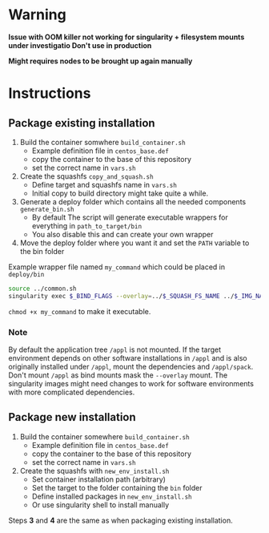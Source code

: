 
# Warning
**Issue with OOM killer not working for singularity + filesystem mounts under investigatio
Don't use in production** 

**Might requires nodes to be brought up again manually**

# Instructions

## Package existing installation

1. Build the container somwhere `build_container.sh`
    - Example definition file in `centos_base.def`
    - copy the container to the base of this repository 
    - set the correct name in `vars.sh`
2. Create the squashfs `copy_and_squash.sh`
    - Define target and squashfs name in `vars.sh`
    - Initial copy to build directory might take quite a while.
3. Generate a deploy folder which contains all the needed components `generate_bin.sh`
    - By default The script will generate executable wrappers for everything in `path_to_target/bin`
    - You also disable this and can create your own wrapper
4. Move the deploy folder where you want it and set the `PATH` variable to the bin folder


Example wrapper file named `my_command` which could be placed in `deploy/bin`

```bash
source ../common.sh 
singularity exec $_BIND_FLAGS --overlay=../$_SQUASH_FS_NAME ../$_IMG_NAME my_command $@`
```

`chmod +x my_command` to make it executable.

### Note

By default the application tree `/appl` is not mounted. If the target environment
depends on other software installations in `/appl` and is also originally installed under
`/appl`, mount the dependencies and `/appl/spack`. Don't mount `/appl` as bind mounts
mask the `--overlay` mount. The singularity images might need changes to work for software environments with more complicated dependencies. 

## Package new installation
  
1. Build the container somewhere `build_container.sh`
    - Example definition file in `centos_base.def`
    - copy the container to the base of this repository 
    - set the correct name in `vars.sh`
2. Create the squashfs with `new_env_install.sh` 
    - Set container installation path (arbitrary)
    - Set the target to the folder containing the `bin` folder
    - Define installed packages in `new_env_install.sh`
    - Or use singularity shell to install manually

Steps **3** and **4** are the same as when packaging existing installation.
